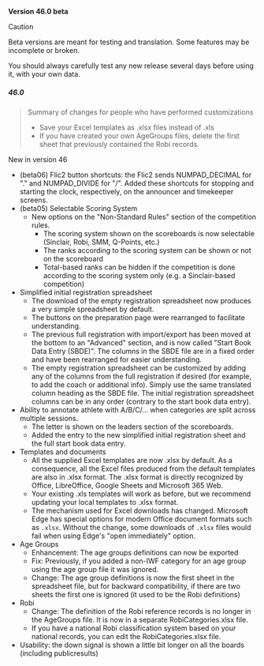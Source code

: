 **Version 46.0 beta**	

> [!CAUTION]
>
> Beta versions are meant for testing and translation. Some features may be incomplete or broken.
>
> You should always carefully test any new release several days before using it, with your own data.

##### 46.0

> Summary of changes for people who have performed customizations
>
> - Save your Excel templates as .xlsx files instead of .xls 
> - If you have created your own AgeGroups files, delete the first sheet that previously contained the Robi records.

New in version 46

- (beta06) Flic2 button shortcuts: the Flic2 sends NUMPAD_DECIMAL for "." and NUMPAD_DIVIDE for "/".  Added these shortcuts for stopping and starting the clock, respectively, on the announcer and timekeeper screens.
- (beta05) Selectable Scoring System
  - New options on the "Non-Standard Rules" section of the competition rules.
    - The scoring system shown on the scoreboards is now selectable (Sinclair, Robi, SMM, Q-Points, etc.)
    - The ranks according to the scoring system can be shown or not on the scoreboard
    - Total-based ranks can be hidden if the competition is done according to the scoring system only (e.g. a Sinclair-based competition)
- Simplified initial registration spreadsheet
  - The download of the empty registration spreadsheet now produces a very simple spreadsheet by default. 
  - The buttons on the preparation page were rearranged to facilitate understanding.
  - The previous full registration with import/export has been moved at the bottom to an "Advanced" section, and is now called "Start Book Data Entry (SBDE)".  The columns in the SBDE file are in a fixed order and have been rearranged for easier understanding.
  - The empty registration spreadsheet can be customized by adding any of the columns from the full registration if desired (for example, to add the coach or additional info).  Simply use the same translated column heading as the SBDE file. The initial registration spreadsheet columns can be in any order (contrary to the start book data entry).
- Ability to annotate athlete with A/B/C/... when categories are split across multiple sessions.  
  - The letter is shown on the leaders section of the scoreboards.  
  - Added the entry to the new simplified initial registration sheet and the full start book data entry.
- Templates and documents
  - All the supplied Excel templates are now .xlsx by default.  As a consequence, all the Excel files produced from the default templates are also in .xlsx format.  The .xlsx format is directly recognized by Office, LibreOffice, Google Sheets and Microsoft 365 Web. 
  - Your existing .xls templates will work as before, but we recommend updating your local templates to .xlsx format.
  - The mechanism used for Excel downloads has changed.  Microsoft Edge has special options for modern Office document formats such as `.xlsx`.  Without the change, some downloads of `.xlsx` files would fail when using Edge's "open immediately" option.
- Age Groups
  - Enhancement: The age groups definitions can now be exported
  - Fix: Previously, if you added a non-IWF category for an age group using the age group file it was ignored.
  - Change: The age group definitions is now the first sheet in the spreadsheet file, but for backward compatibility, if there are two sheets the first one is ignored (it used to be the Robi definitions)
- Robi
  - Change: The definition of the Robi reference records is no longer in the AgeGroups file. It is now in a separate RobiCategories.xlsx file. 
  - If you have a national Robi classification system based on your national records, you can edit the RobiCategories.xlsx file.
- Usability: the down signal is shown a little bit longer on all the boards (including publicresults)
